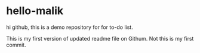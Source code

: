 # hello-malik
hi github, this is a demo repository for for to-do list.

This is my first version of updated readme file on Githum. Not this is my first commit.
